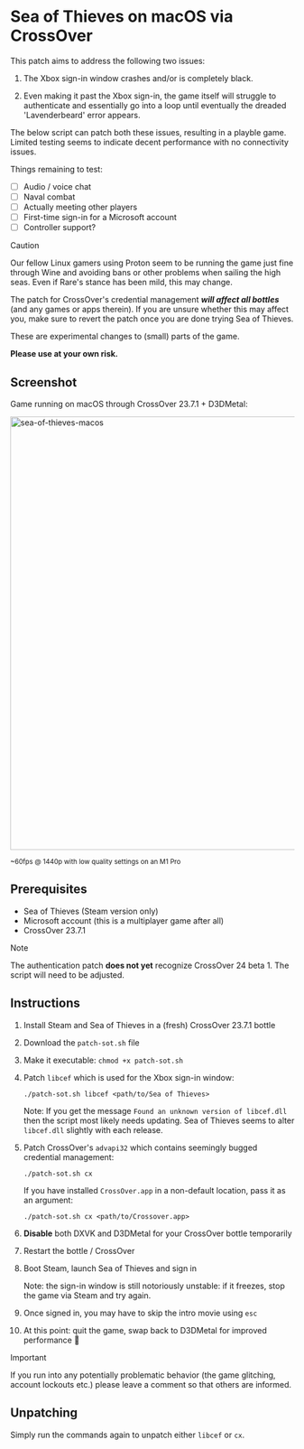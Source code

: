 # Sea of Thieves on macOS via CrossOver

This patch aims to address the following two issues:

1. The Xbox sign-in window crashes and/or is completely black.

2. Even making it past the Xbox sign-in, the game itself will struggle to authenticate and essentially go into
   a loop until eventually the dreaded 'Lavenderbeard' error appears.

The below script can patch both these issues, resulting in a playble game. Limited testing seems to indicate
decent performance with no connectivity issues.

Things remaining to test:

- [ ] Audio / voice chat
- [ ] Naval combat
- [ ] Actually meeting other players
- [ ] First-time sign-in for a Microsoft account
- [ ] Controller support?

> [!CAUTION]
>
> Our fellow Linux gamers using Proton seem to be running the game just fine through Wine and avoiding bans or
> other problems when sailing the high seas. Even if Rare's stance has been mild, this may change.
>
> The patch for CrossOver's credential management _**will affect all bottles**_ (and any games or apps therein). If
> you are unsure whether this may affect you, make sure to revert the patch once you are done trying Sea of Thieves.
>
> These are experimental changes to (small) parts of the game.
>
> **Please use at your own risk.**

## Screenshot

Game running on macOS through CrossOver 23.7.1 + D3DMetal:

<img width="768" alt="sea-of-thieves-macos" src="https://gist.github.com/assets/378235/ad3ce28d-aa35-4a7b-b462-bf93d0617312">

<sup>~60fps @ 1440p with low quality settings on an M1 Pro</sup>

## Prerequisites

- Sea of Thieves (Steam version only)
- Microsoft account (this is a multiplayer game after all)
- CrossOver 23.7.1

> [!NOTE]
>
> The authentication patch **does not yet** recognize CrossOver 24 beta 1. The script will need to be adjusted.

## Instructions

1. Install Steam and Sea of Thieves in a (fresh) CrossOver 23.7.1 bottle
2. Download the `patch-sot.sh` file
3. Make it executable: `chmod +x patch-sot.sh`
4. Patch `libcef` which is used for the Xbox sign-in window:

   ```shell
   ./patch-sot.sh libcef <path/to/Sea of Thieves>
   ```

   Note: If you get the message `Found an unknown version of libcef.dll` then the script most likely needs updating. Sea of Thieves seems to alter `libcef.dll` slightly with each release.

5. Patch CrossOver's `advapi32` which contains seemingly bugged credential management:

   ```shell
   ./patch-sot.sh cx
   ```

   If you have installed `CrossOver.app` in a non-default location, pass it as an argument:

   ```shell
   ./patch-sot.sh cx <path/to/Crossover.app>
   ```

6. **Disable** both DXVK and D3DMetal for your CrossOver bottle temporarily
7. Restart the bottle / CrossOver
8. Boot Steam, launch Sea of Thieves and sign in

   Note: the sign-in window is still notoriously unstable: if it freezes, stop the game via Steam and try again.

9. Once signed in, you may have to skip the intro movie using `esc`
10. At this point: quit the game, swap back to D3DMetal for improved performance :partying_face:

> [!IMPORTANT]
>
> If you run into any potentially problematic behavior (the game glitching, account lockouts etc.) please
> leave a comment so that others are informed.

## Unpatching

Simply run the commands again to unpatch either `libcef` or `cx`.
